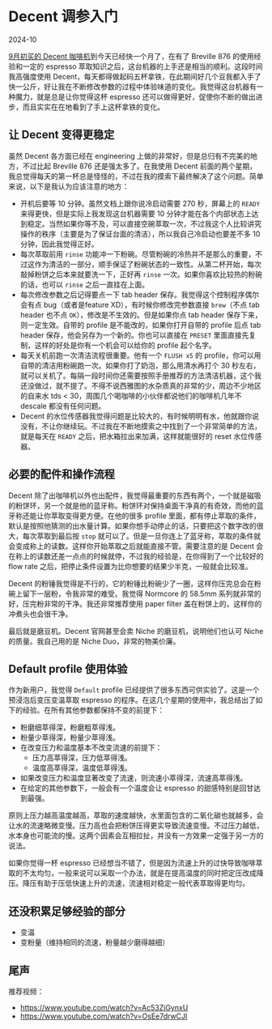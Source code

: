 # Decent 调参入门

2024-10

[9月初买的 Decent 咖啡机](./DecentFirstImpression.md)到今天已经快一个月了，在有了 Breville 876 的使用经验和一定的 espresso 萃取知识之后，这台机器的上手还是相当的顺利。这段时间我高强度使用 Decent，每天都得做起码五杯拿铁，在此期间好几个豆我都入手了快一公斤，好让我在不断修改参数的过程中体验味道的变化。我觉得这台机器有一种魔力，就是总是让你觉得这杯 espresso 还可以做得更好，促使你不断的做出进步，而且实实在在地看到了手上这杯拿铁的变化。

## 让 Decent 变得更稳定

虽然 Decent 各方面已经在 engineering 上做的非常好，但是总归有不完美的地方，不过比起 Breville 876 还是强太多了。在我使用 Decent 前面的两个星期，我总觉得每天的第一杯总是怪怪的，不过在我的摸索下最终解决了这个问题。简单来说，以下是我认为应该注意的地方：

- 开机后要等 10 分钟。虽然文档上跟你说冷启动需要 270 秒，屏幕上的 `READY` 来得更快，但是实际上我发现这台机器需要 10 分钟才能在各个内部状态上达到稳定。当然如果你等不及，可以直接空碗萃取一次，不过我这个人比较讲究操作的秩序（主要是为了保证台面的清洁），所以我自己冷启动也要差不多 10 分钟，因此我觉得正好。
- 每次萃取前用 `rinse` 功能冲一下粉碗。尽管粉碗的冷热并不是那么的重要，不过这作为清洁的一部分，顺手保证了粉碗状态的一致性。从第二杯开始，每次敲掉粉饼之后本来就要洗一下，正好再 `rinse` 一次。如果你喜欢比较热的粉碗的话，也可以 `rinse` 之后一直挂在上面。
- 每次修改参数之后记得要点一下 tab header 保存。我觉得这个控制程序偶尔会有点 bug（或者是feature XD），有时候你修改完参数直接 `brew`（不点 tab header 也不点 `OK`），修改是不生效的。但是如果你点 tab header 保存下来，则一定生效。自带的 profile 是不能改的，如果你打开自带的 profile 后点 tab header 保存，他会另存为一个新的。你也可以直接在 `PRESET` 里面直接先复制，这样的好处是你有一个机会可以给你的 profile 起个名字。
- 每天关机前跑一次清洁流程很重要。他有一个 `FLUSH x5` 的 profile，你可以用自带的清洁用粉碗跑一次。如果你打了奶泡，那么用清水再打个 30 秒左右，就可以关机了。每隔一段时间你还需要按照手册推荐的方法清洁机器，这个我还没做过，就不提了。不得不说西雅图的水杂质真的非常的少，周边不少地区的自来水 tds < 30，周围几个喝咖啡的小伙伴都说他们的咖啡机几年不 descale 都没有任何问题。
- Decent 的水位传感器我觉得问题是比较大的，有时候明明有水，他就跟你说没有，不让你继续玩。不过我在不断地摸索之中找到了一个非常简单的方法，就是每天在 `READY` 之后，把水箱拉出来加满，这样就能很好的 reset 水位传感器。

## 必要的配件和操作流程

Decent 除了出咖啡机以外也出配件，我觉得最重要的东西有两个，一个就是磁吸的粉饼环，另一个就是他的蓝牙称。粉饼环对保持桌面干净真的有奇效，而他的蓝牙称还能让你萃取变得更方便。在他的很多 profile 里面，都有停止萃取的条件，默认是按照他猜测的出水量计算。如果你想手动停止的话，只要把这个数字改的很大，每次萃取到最后按 `stop` 就可以了。但是一旦你连上了蓝牙称，萃取的条件就会变成称上的读数。这样你开始萃取之后就能直接不管。需要注意的是 Decent 会在称上的读数还差一点点的时候就停，不过我的经验是，在你得到了一个比较好的 flow rate 之后，把停止条件设置为比你想要的结果少半克，一般就会比较准。

Decent 的粉锤我觉得是不行的，它的粉锤比粉碗少了一圈，这样你压完总会在粉碗上留下一层粉，令我非常的难受。我觉得 Normcore 的 58.5mm 系列就非常的好，压完粉非常的干净。我还非常推荐使用 paper filter 盖在粉饼上的，这样你的冲煮头也会很干净。

最后就是磨豆机。Decent 官网甚至会卖 Niche 的磨豆机，说明他们也认可 Niche 的质量。我自己用的是 Niche Duo，非常的物美价廉。

## Default profile 使用体验

作为新用户，我觉得 `Default` profile 已经提供了很多东西可供实验了。这是一个预浸泡后变压变温萃取 espresso 的程序。在这几个星期的使用中，我总结出了如下的经验。在所有其他参数都保持不变的前提下：

- 粉磨细萃得深，粉磨粗萃得浅。
- 粉量少萃得深，粉量少萃得浅。
- 在改变压力和温度基本不改变流速的前提下：
  - 压力高萃得深，压力低萃得浅。
  - 温度高萃得深，温度低萃得浅。
- 如果改变压力和温度显著改变了流速，则流速小萃得深，流速高萃得浅。
- 在给定的其他参数下，一般会有一个温度会让 espresso 的甜感特别是回甘达到最强。

原则上压力越高温度越高，萃取的速度越快，水里面包含的二氧化碳也就越多，会让水的流速略微变慢。压力高也会把粉饼压得更实导致流速变慢。不过压力越低，水本身也可能流的慢。这两个因素会互相拉扯，并没有一方效果一定强于另一方的说法。

如果你觉得一杯 espresso 已经想当不错了，但是因为流速上升的过快导致咖啡萃取的不太均匀，一般来说可以采取一个办法，就是在提高温度的同时把定压改成降压。降压有助于压低快速上升的流速，流速相对稳定一般代表萃取得更均匀。

## 还没积累足够经验的部分

- 变温
- 变粉量（维持相同的流速，粉量越少磨得越细）

## 尾声

推荐视频：
- https://www.youtube.com/watch?v=Ac53ZjGynxU
- https://www.youtube.com/watch?v=OsEe7drwCJI

